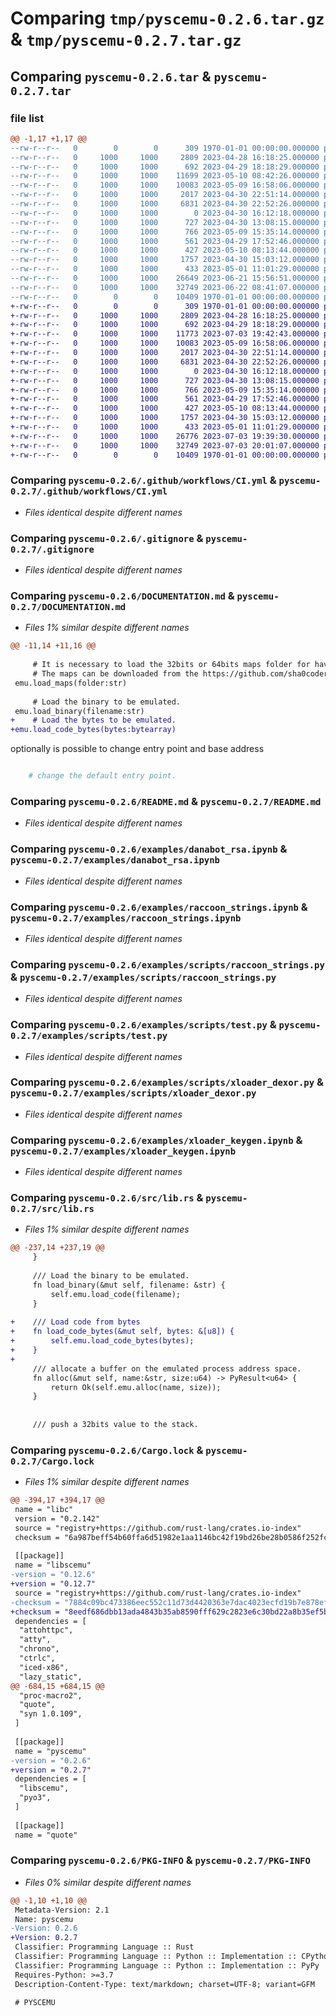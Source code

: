 # Comparing `tmp/pyscemu-0.2.6.tar.gz` & `tmp/pyscemu-0.2.7.tar.gz`

## Comparing `pyscemu-0.2.6.tar` & `pyscemu-0.2.7.tar`

### file list

```diff
@@ -1,17 +1,17 @@
--rw-r--r--   0        0        0      309 1970-01-01 00:00:00.000000 pyscemu-0.2.6/Cargo.toml
--rw-r--r--   0     1000     1000     2809 2023-04-28 16:18:25.000000 pyscemu-0.2.6/.github/workflows/CI.yml
--rw-r--r--   0     1000     1000      692 2023-04-29 18:18:29.000000 pyscemu-0.2.6/.gitignore
--rw-r--r--   0     1000     1000    11699 2023-05-10 08:42:26.000000 pyscemu-0.2.6/DOCUMENTATION.md
--rw-r--r--   0     1000     1000    10083 2023-05-09 16:58:06.000000 pyscemu-0.2.6/README.md
--rw-r--r--   0     1000     1000     2017 2023-04-30 22:51:14.000000 pyscemu-0.2.6/examples/danabot_rsa.ipynb
--rw-r--r--   0     1000     1000     6831 2023-04-30 22:52:26.000000 pyscemu-0.2.6/examples/raccoon_strings.ipynb
--rw-r--r--   0     1000     1000        0 2023-04-30 16:12:18.000000 pyscemu-0.2.6/examples/scripts/.ipynb_checkpoints/test-checkpoint.py
--rw-r--r--   0     1000     1000      727 2023-04-30 13:08:15.000000 pyscemu-0.2.6/examples/scripts/raccoon_strings.py
--rw-r--r--   0     1000     1000      766 2023-05-09 15:35:14.000000 pyscemu-0.2.6/examples/scripts/test.py
--rw-r--r--   0     1000     1000      561 2023-04-29 17:52:46.000000 pyscemu-0.2.6/examples/scripts/xloader_dexor.py
--rw-r--r--   0     1000     1000      427 2023-05-10 08:13:44.000000 pyscemu-0.2.6/examples/scripts/xloader_keygen.py
--rw-r--r--   0     1000     1000     1757 2023-04-30 15:03:12.000000 pyscemu-0.2.6/examples/xloader_keygen.ipynb
--rw-r--r--   0     1000     1000      433 2023-05-01 11:01:29.000000 pyscemu-0.2.6/pyproject.toml
--rw-r--r--   0     1000     1000    26649 2023-06-21 15:56:51.000000 pyscemu-0.2.6/src/lib.rs
--rw-r--r--   0     1000     1000    32749 2023-06-22 08:41:07.000000 pyscemu-0.2.6/Cargo.lock
--rw-r--r--   0        0        0    10409 1970-01-01 00:00:00.000000 pyscemu-0.2.6/PKG-INFO
+-rw-r--r--   0        0        0      309 1970-01-01 00:00:00.000000 pyscemu-0.2.7/Cargo.toml
+-rw-r--r--   0     1000     1000     2809 2023-04-28 16:18:25.000000 pyscemu-0.2.7/.github/workflows/CI.yml
+-rw-r--r--   0     1000     1000      692 2023-04-29 18:18:29.000000 pyscemu-0.2.7/.gitignore
+-rw-r--r--   0     1000     1000    11773 2023-07-03 19:42:43.000000 pyscemu-0.2.7/DOCUMENTATION.md
+-rw-r--r--   0     1000     1000    10083 2023-05-09 16:58:06.000000 pyscemu-0.2.7/README.md
+-rw-r--r--   0     1000     1000     2017 2023-04-30 22:51:14.000000 pyscemu-0.2.7/examples/danabot_rsa.ipynb
+-rw-r--r--   0     1000     1000     6831 2023-04-30 22:52:26.000000 pyscemu-0.2.7/examples/raccoon_strings.ipynb
+-rw-r--r--   0     1000     1000        0 2023-04-30 16:12:18.000000 pyscemu-0.2.7/examples/scripts/.ipynb_checkpoints/test-checkpoint.py
+-rw-r--r--   0     1000     1000      727 2023-04-30 13:08:15.000000 pyscemu-0.2.7/examples/scripts/raccoon_strings.py
+-rw-r--r--   0     1000     1000      766 2023-05-09 15:35:14.000000 pyscemu-0.2.7/examples/scripts/test.py
+-rw-r--r--   0     1000     1000      561 2023-04-29 17:52:46.000000 pyscemu-0.2.7/examples/scripts/xloader_dexor.py
+-rw-r--r--   0     1000     1000      427 2023-05-10 08:13:44.000000 pyscemu-0.2.7/examples/scripts/xloader_keygen.py
+-rw-r--r--   0     1000     1000     1757 2023-04-30 15:03:12.000000 pyscemu-0.2.7/examples/xloader_keygen.ipynb
+-rw-r--r--   0     1000     1000      433 2023-05-01 11:01:29.000000 pyscemu-0.2.7/pyproject.toml
+-rw-r--r--   0     1000     1000    26776 2023-07-03 19:39:30.000000 pyscemu-0.2.7/src/lib.rs
+-rw-r--r--   0     1000     1000    32749 2023-07-03 20:01:07.000000 pyscemu-0.2.7/Cargo.lock
+-rw-r--r--   0        0        0    10409 1970-01-01 00:00:00.000000 pyscemu-0.2.7/PKG-INFO
```

### Comparing `pyscemu-0.2.6/.github/workflows/CI.yml` & `pyscemu-0.2.7/.github/workflows/CI.yml`

 * *Files identical despite different names*

### Comparing `pyscemu-0.2.6/.gitignore` & `pyscemu-0.2.7/.gitignore`

 * *Files identical despite different names*

### Comparing `pyscemu-0.2.6/DOCUMENTATION.md` & `pyscemu-0.2.7/DOCUMENTATION.md`

 * *Files 1% similar despite different names*

```diff
@@ -11,14 +11,16 @@
 
     # It is necessary to load the 32bits or 64bits maps folder for having a realistic memory layout.
     # The maps can be downloaded from the https://github.com/sha0coder/scemu
 emu.load_maps(folder:str)
 
     # Load the binary to be emulated.
 emu.load_binary(filename:str)
+    # Load the bytes to be emulated.
+emu.load_code_bytes(bytes:bytearray)
 ```
 
 optionally is possible to change entry point and base address
 
 ```python
 
     # change the default entry point.
```

### Comparing `pyscemu-0.2.6/README.md` & `pyscemu-0.2.7/README.md`

 * *Files identical despite different names*

### Comparing `pyscemu-0.2.6/examples/danabot_rsa.ipynb` & `pyscemu-0.2.7/examples/danabot_rsa.ipynb`

 * *Files identical despite different names*

### Comparing `pyscemu-0.2.6/examples/raccoon_strings.ipynb` & `pyscemu-0.2.7/examples/raccoon_strings.ipynb`

 * *Files identical despite different names*

### Comparing `pyscemu-0.2.6/examples/scripts/raccoon_strings.py` & `pyscemu-0.2.7/examples/scripts/raccoon_strings.py`

 * *Files identical despite different names*

### Comparing `pyscemu-0.2.6/examples/scripts/test.py` & `pyscemu-0.2.7/examples/scripts/test.py`

 * *Files identical despite different names*

### Comparing `pyscemu-0.2.6/examples/scripts/xloader_dexor.py` & `pyscemu-0.2.7/examples/scripts/xloader_dexor.py`

 * *Files identical despite different names*

### Comparing `pyscemu-0.2.6/examples/xloader_keygen.ipynb` & `pyscemu-0.2.7/examples/xloader_keygen.ipynb`

 * *Files identical despite different names*

### Comparing `pyscemu-0.2.6/src/lib.rs` & `pyscemu-0.2.7/src/lib.rs`

 * *Files 1% similar despite different names*

```diff
@@ -237,14 +237,19 @@
     }
 
     /// Load the binary to be emulated.
     fn load_binary(&mut self, filename: &str) {
         self.emu.load_code(filename);
     }
 
+    /// Load code from bytes
+    fn load_code_bytes(&mut self, bytes: &[u8]) {
+        self.emu.load_code_bytes(bytes);
+    }
+
     /// allocate a buffer on the emulated process address space.  
     fn alloc(&mut self, name:&str, size:u64) -> PyResult<u64> {
         return Ok(self.emu.alloc(name, size));
     }
 
 
     /// push a 32bits value to the stack.
```

### Comparing `pyscemu-0.2.6/Cargo.lock` & `pyscemu-0.2.7/Cargo.lock`

 * *Files 1% similar despite different names*

```diff
@@ -394,17 +394,17 @@
 name = "libc"
 version = "0.2.142"
 source = "registry+https://github.com/rust-lang/crates.io-index"
 checksum = "6a987beff54b60ffa6d51982e1aa1146bc42f19bd26be28b0586f252fccf5317"
 
 [[package]]
 name = "libscemu"
-version = "0.12.6"
+version = "0.12.7"
 source = "registry+https://github.com/rust-lang/crates.io-index"
-checksum = "7884c09bc473386eec552c11d73d4420363e7dac4023ecfd19b7e878efa31c18"
+checksum = "8eedf686dbb13ada4843b35ab8590fff629c2823e6c30bd22a8b35ef5bc8c24c"
 dependencies = [
  "attohttpc",
  "atty",
  "chrono",
  "ctrlc",
  "iced-x86",
  "lazy_static",
@@ -684,15 +684,15 @@
  "proc-macro2",
  "quote",
  "syn 1.0.109",
 ]
 
 [[package]]
 name = "pyscemu"
-version = "0.2.6"
+version = "0.2.7"
 dependencies = [
  "libscemu",
  "pyo3",
 ]
 
 [[package]]
 name = "quote"
```

### Comparing `pyscemu-0.2.6/PKG-INFO` & `pyscemu-0.2.7/PKG-INFO`

 * *Files 0% similar despite different names*

```diff
@@ -1,10 +1,10 @@
 Metadata-Version: 2.1
 Name: pyscemu
-Version: 0.2.6
+Version: 0.2.7
 Classifier: Programming Language :: Rust
 Classifier: Programming Language :: Python :: Implementation :: CPython
 Classifier: Programming Language :: Python :: Implementation :: PyPy
 Requires-Python: >=3.7
 Description-Content-Type: text/markdown; charset=UTF-8; variant=GFM
 
 # PYSCEMU
```

